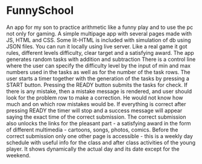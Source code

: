 # FunnySchool
An app for my son to practice arithmetic like a funny play and to use the pc not only for gaming.
A simple multipage app with several pages made with JS, HTML and CSS. Some lit-HTML is included with simulation of db using JSON files.
You can run it locally using live server.
Like a real game it got rules, different levels difficulty, clear target and a satisfying award.
The app generates random tasks with addition and subtraction
There is a control line where the user can specify the difficulty level by the input of min and max numbers used in the tasks as well as for the number of the task rows.
The user starts a timer together with the generation of the tasks by pressing a START button.
Pressing the READY button submits the tasks for check. If there is any mistake, then a mistake message is rendered, and user should look for the problem row to make a correction. He would not know how much and on which row mistakes would be.
If everything is correct after pressing READY the timer will stop and a success message will appear saying the exact time of the correct submission.
The correct submission also unlocks the links for the pleasant part - a satisfying award in the form of different multimedia - cartoons, songs, photos, comics.
Before the correct submission only one other page is accessible - this is a weekly day schedule with useful info for the class and after class activities of the young player. It shows dynamically the actual day and its date except for the weekend.